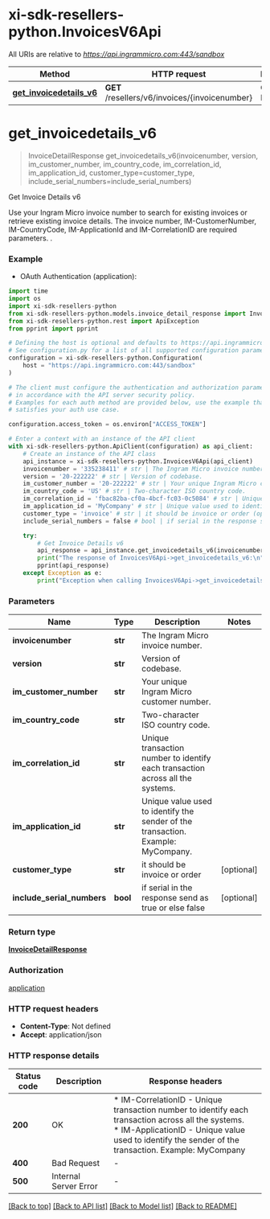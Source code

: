 # xi-sdk-resellers-python.InvoicesV6Api

All URIs are relative to *https://api.ingrammicro.com:443/sandbox*

Method | HTTP request | Description
------------- | ------------- | -------------
[**get_invoicedetails_v6**](InvoicesV6Api.md#get_invoicedetails_v6) | **GET** /resellers/v6/invoices/{invoicenumber} | Get Invoice Details v6


# **get_invoicedetails_v6**
> InvoiceDetailResponse get_invoicedetails_v6(invoicenumber, version, im_customer_number, im_country_code, im_correlation_id, im_application_id, customer_type=customer_type, include_serial_numbers=include_serial_numbers)

Get Invoice Details v6

Use your Ingram Micro invoice number to search for existing invoices or retrieve existing invoice details.  The invoice number, IM-CustomerNumber, IM-CountryCode, IM-ApplicationId and IM-CorrelationID are required parameters.  .

### Example

* OAuth Authentication (application):

```python
import time
import os
import xi-sdk-resellers-python
from xi-sdk-resellers-python.models.invoice_detail_response import InvoiceDetailResponse
from xi-sdk-resellers-python.rest import ApiException
from pprint import pprint

# Defining the host is optional and defaults to https://api.ingrammicro.com:443/sandbox
# See configuration.py for a list of all supported configuration parameters.
configuration = xi-sdk-resellers-python.Configuration(
    host = "https://api.ingrammicro.com:443/sandbox"
)

# The client must configure the authentication and authorization parameters
# in accordance with the API server security policy.
# Examples for each auth method are provided below, use the example that
# satisfies your auth use case.

configuration.access_token = os.environ["ACCESS_TOKEN"]

# Enter a context with an instance of the API client
with xi-sdk-resellers-python.ApiClient(configuration) as api_client:
    # Create an instance of the API class
    api_instance = xi-sdk-resellers-python.InvoicesV6Api(api_client)
    invoicenumber = '335238411' # str | The Ingram Micro invoice number.
    version = '20-222222' # str | Version of codebase.
    im_customer_number = '20-222222' # str | Your unique Ingram Micro customer number.
    im_country_code = 'US' # str | Two-character ISO country code.
    im_correlation_id = 'fbac82ba-cf0a-4bcf-fc03-0c5084' # str | Unique transaction number to identify each transaction across all the systems.
    im_application_id = 'MyCompany' # str | Unique value used to identify the sender of the transaction. Example: MyCompany.
    customer_type = 'invoice' # str | it should be invoice or order (optional)
    include_serial_numbers = false # bool | if serial in the response send as true or else false (optional)

    try:
        # Get Invoice Details v6
        api_response = api_instance.get_invoicedetails_v6(invoicenumber, version, im_customer_number, im_country_code, im_correlation_id, im_application_id, customer_type=customer_type, include_serial_numbers=include_serial_numbers)
        print("The response of InvoicesV6Api->get_invoicedetails_v6:\n")
        pprint(api_response)
    except Exception as e:
        print("Exception when calling InvoicesV6Api->get_invoicedetails_v6: %s\n" % e)
```



### Parameters


Name | Type | Description  | Notes
------------- | ------------- | ------------- | -------------
 **invoicenumber** | **str**| The Ingram Micro invoice number. | 
 **version** | **str**| Version of codebase. | 
 **im_customer_number** | **str**| Your unique Ingram Micro customer number. | 
 **im_country_code** | **str**| Two-character ISO country code. | 
 **im_correlation_id** | **str**| Unique transaction number to identify each transaction across all the systems. | 
 **im_application_id** | **str**| Unique value used to identify the sender of the transaction. Example: MyCompany. | 
 **customer_type** | **str**| it should be invoice or order | [optional] 
 **include_serial_numbers** | **bool**| if serial in the response send as true or else false | [optional] 

### Return type

[**InvoiceDetailResponse**](InvoiceDetailResponse.md)

### Authorization

[application](../README.md#application)

### HTTP request headers

 - **Content-Type**: Not defined
 - **Accept**: application/json

### HTTP response details

| Status code | Description | Response headers |
|-------------|-------------|------------------|
**200** | OK |  * IM-CorrelationID - Unique transaction number to identify each transaction across all the systems. <br>  * IM-ApplicationID - Unique value used to identify the sender of the transaction. Example: MyCompany <br>  |
**400** | Bad Request |  -  |
**500** | Internal Server Error |  -  |

[[Back to top]](#) [[Back to API list]](../README.md#documentation-for-api-endpoints) [[Back to Model list]](../README.md#documentation-for-models) [[Back to README]](../README.md)

